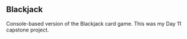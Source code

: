 ## Blackjack

Console-based version of the Blackjack card game. This was my Day 11 capstone project.